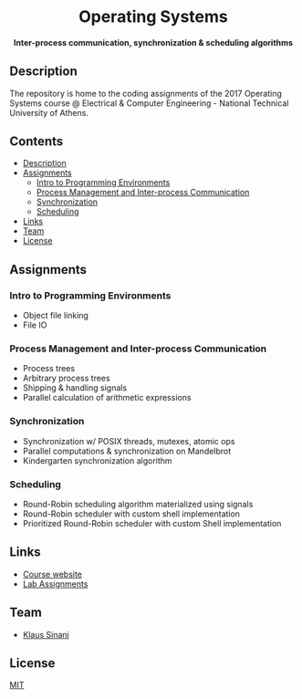 <h1 align="center">
  Operating Systems
</h1>

<h4 align="center">
  Inter-process communication, synchronization & scheduling algorithms
</h4>

## Description

The repository is home to the coding assignments of the 2017 Operating Systems course @ Electrical & Computer Engineering - National Technical University of Athens.

## Contents

- [Description](#description)
- [Assignments](#assignments)
  - [Intro to Programming Environments](#intro-to-programming-environments)
  - [Process Management and Inter-process Communication](#process-management-and-inter-process-communication)
  - [Synchronization](#synchronization)
  - [Scheduling](#scheduling)
- [Links](#links)
- [Team](#team)
- [License](#license)

## Assignments

### Intro to Programming Environments

- Object file linking
- File IO

### Process Management and Inter-process Communication

- Process trees
- Arbitrary process trees
- Shipping & handling signals
- Parallel calculation of arithmetic expressions

### Synchronization

- Synchronization w/ POSIX threads, mutexes, atomic ops
- Parallel computations & synchronization on Mandelbrot
- Kindergarten synchronization algorithm

### Scheduling

- Round-Robin scheduling algorithm materialized using signals
- Round-Robin scheduler with custom shell implementation
- Prioritized Round-Robin scheduler with custom Shell implementation

## Links

- [Course website](http://www.cslab.ntua.gr/courses/os/)
- [Lab Assignments](http://www.cslab.ntua.gr/courses/os/assign.go)

## Team

- [Klaus Sinani](https://github.com/klaussinani)

## License

[MIT](https://github.com/klaussinani/operating-systems/blob/master/license.md)
